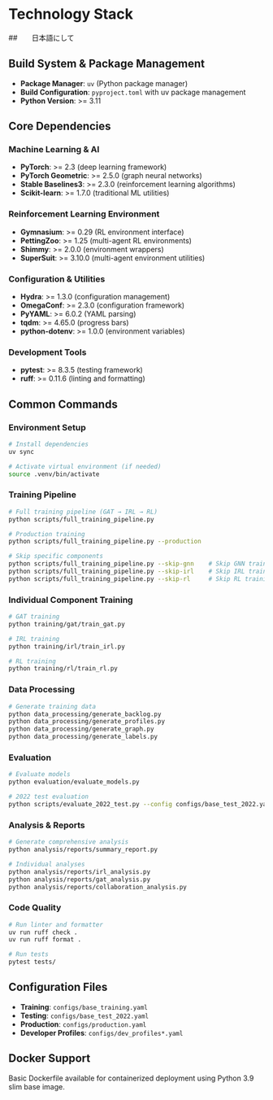 # Technology Stack

##　　日本語にして

## Build System & Package Management

- **Package Manager**: `uv` (Python package manager)
- **Build Configuration**: `pyproject.toml` with uv package management
- **Python Version**: >= 3.11

## Core Dependencies

### Machine Learning & AI

- **PyTorch**: >= 2.3 (deep learning framework)
- **PyTorch Geometric**: >= 2.5.0 (graph neural networks)
- **Stable Baselines3**: >= 2.3.0 (reinforcement learning algorithms)
- **Scikit-learn**: >= 1.7.0 (traditional ML utilities)

### Reinforcement Learning Environment

- **Gymnasium**: >= 0.29 (RL environment interface)
- **PettingZoo**: >= 1.25 (multi-agent RL environments)
- **Shimmy**: >= 2.0.0 (environment wrappers)
- **SuperSuit**: >= 3.10.0 (multi-agent environment utilities)

### Configuration & Utilities

- **Hydra**: >= 1.3.0 (configuration management)
- **OmegaConf**: >= 2.3.0 (configuration framework)
- **PyYAML**: >= 6.0.2 (YAML parsing)
- **tqdm**: >= 4.65.0 (progress bars)
- **python-dotenv**: >= 1.0.0 (environment variables)

### Development Tools

- **pytest**: >= 8.3.5 (testing framework)
- **ruff**: >= 0.11.6 (linting and formatting)

## Common Commands

### Environment Setup

```bash
# Install dependencies
uv sync

# Activate virtual environment (if needed)
source .venv/bin/activate
```

### Training Pipeline

```bash
# Full training pipeline (GAT → IRL → RL)
python scripts/full_training_pipeline.py

# Production training
python scripts/full_training_pipeline.py --production

# Skip specific components
python scripts/full_training_pipeline.py --skip-gnn    # Skip GNN training
python scripts/full_training_pipeline.py --skip-irl    # Skip IRL training
python scripts/full_training_pipeline.py --skip-rl     # Skip RL training
```

### Individual Component Training

```bash
# GAT training
python training/gat/train_gat.py

# IRL training
python training/irl/train_irl.py

# RL training
python training/rl/train_rl.py
```

### Data Processing

```bash
# Generate training data
python data_processing/generate_backlog.py
python data_processing/generate_profiles.py
python data_processing/generate_graph.py
python data_processing/generate_labels.py
```

### Evaluation

```bash
# Evaluate models
python evaluation/evaluate_models.py

# 2022 test evaluation
python scripts/evaluate_2022_test.py --config configs/base_test_2022.yaml
```

### Analysis & Reports

```bash
# Generate comprehensive analysis
python analysis/reports/summary_report.py

# Individual analyses
python analysis/reports/irl_analysis.py
python analysis/reports/gat_analysis.py
python analysis/reports/collaboration_analysis.py
```

### Code Quality

```bash
# Run linter and formatter
uv run ruff check .
uv run ruff format .

# Run tests
pytest tests/
```

## Configuration Files

- **Training**: `configs/base_training.yaml`
- **Testing**: `configs/base_test_2022.yaml`
- **Production**: `configs/production.yaml`
- **Developer Profiles**: `configs/dev_profiles*.yaml`

## Docker Support

Basic Dockerfile available for containerized deployment using Python 3.9 slim base image.
